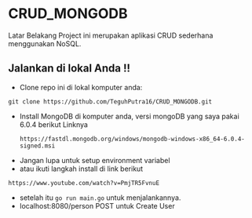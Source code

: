 # CRUD_MONGODB

Latar Belakang
Project ini merupakan aplikasi CRUD sederhana menggunakan NoSQL.

## Jalankan di lokal Anda !!
- Clone repo ini di lokal komputer anda:
```
git clone https://github.com/TeguhPutra16/CRUD_MONGODB.git
```
- Install MongoDB di komputer anda, versi mongoDB yang saya pakai 6.0.4
  berikut Linknya 
  ```
  https://fastdl.mongodb.org/windows/mongodb-windows-x86_64-6.0.4-signed.msi
  ```
- Jangan lupa untuk setup environment variabel 
- atau ikuti langkah install di link berikut 
```
https://www.youtube.com/watch?v=PmjTR5FvnuE
```

- setelah itu `go run main.go` untuk menjalankannya.
- localhost:8080/person POST untuk Create User
